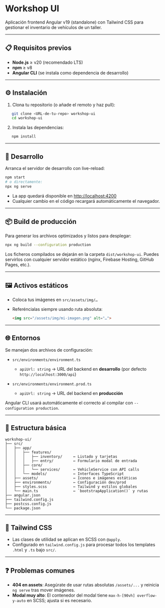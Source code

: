 # Workshop UI

Aplicación frontend Angular v19 (standalone) con Tailwind CSS para gestionar el inventario de vehículos de un taller.

---

## 📋 Requisitos previos

- **Node.js** ≥ v20 (recomendado LTS)  
- **npm** ≥ v8  
- **Angular CLI** (se instala como dependencia de desarrollo)

---

## ⚙️ Instalación

1. Clona tu repositorio (o añade el remoto y haz pull):

```bash
   git clone <URL-de-tu-repo> workshop-ui
   cd workshop-ui
```

2. Instala las dependencias:

```bash
   npm install
```

---

## 🚀 Desarrollo

Arranca el servidor de desarrollo con live-reload:

```bash
npm start
# o directamente:
npx ng serve
```

- La app quedará disponible en [http://localhost:4200](http://localhost:4200)
- Cualquier cambio en el código recargará automáticamente el navegador.

---

## 📦 Build de producción

Para generar los archivos optimizados y listos para desplegar:

```bash
npx ng build --configuration production
```

Los ficheros compilados se dejarán en la carpeta `dist/workshop-ui`. Puedes servirlos con cualquier servidor estático (nginx, Firebase Hosting, GitHub Pages, etc.).

---

## 🖼️ Activos estáticos

- Coloca tus imágenes en `src/assets/img/…`
- Referéncialas siempre usando ruta absoluta:

  ```html
  <img src="/assets/img/mi-imagen.png" alt="…">
  ```

---

## 🌐 Entornos

Se manejan dos archivos de configuración:

- `src/environments/environment.ts`

  - `apiUrl: string` → URL del backend en **desarrollo** (por defecto `http://localhost:3000/api`)
- `src/environments/environment.prod.ts`

  - `apiUrl: string` → URL del backend en **producción**

Angular CLI usará automáticamente el correcto al compilar con `--configuration production`.

---

## 📂 Estructura básica

```
workshop-ui/
├── src/
│   ├── app/
│   │   ├── features/
│   │   │   ├── inventory/     ← Listado y tarjetas
│   │   │   ├── entry/         ← Formulario modal de entrada
│   │   ├── core/
│   │   │   └── services/      ← VehicleService con API calls
│   │   └── models/            ← Interfaces TypeScript
│   ├── assets/                ← Iconos e imágenes estáticas
│   ├── environments/          ← Configuración dev/prod
│   ├── styles.scss            ← Tailwind y estilos globales
│   └── main.ts                ← `bootstrapApplication()` y rutas
├── angular.json
├── tailwind.config.js
├── postcss.config.js
└── package.json
```

---

## 🔧 Tailwind CSS

- Las clases de utilidad se aplican en SCSS con `@apply`.
- Configurado en `tailwind.config.js` para procesar todos los templates `.html` y `.ts` bajo `src/`.

---

## ❓ Problemas comunes

- **404 en assets**:
  Asegúrate de usar rutas absolutas `/assets/...` y reinicia `ng serve` tras mover imágenes.
- **Modal muy alto**:
  El contenedor del modal tiene `max-h-[90vh] overflow-y-auto` en SCSS; ajusta si es necesario.
